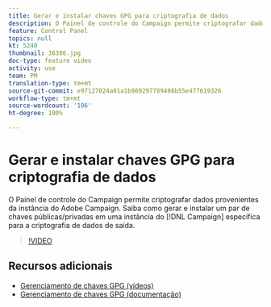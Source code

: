 ```yaml
---
title: Gerar e instalar chaves GPG para criptografia de dados
description: O Painel de controle do Campaign permite criptografar dados provenientes da instância do Adobe Campaign. Saiba como gerar e instalar um par de chaves públicas/privadas em uma instância do Campaign especificada para a criptografia de dados de saída.
feature: Control Panel
topics: null
kt: 5240
thumbnail: 36386.jpg
doc-type: feature video
activity: use
team: PM
translation-type: tm+mt
source-git-commit: e97127024a01a1b989297789498b55e477619326
workflow-type: tm+mt
source-wordcount: '106'
ht-degree: 100%

---
```



# Gerar e instalar chaves GPG para criptografia de dados

O Painel de controle do Campaign permite criptografar dados provenientes da instância do Adobe Campaign. Saiba como gerar e instalar um par de chaves públicas/privadas em uma instância do [!DNL Campaign] específica para a criptografia de dados de saída.

>[!VIDEO](https://video.tv.adobe.com/v/36386?quality=12)

## Recursos adicionais

* [Gerenciamento de chaves GPG (vídeos)](./gpg-key-management-overview.md)
* [Gerenciamento de chaves GPG (documentação)](https://docs.adobe.com/content/help/pt-BR/control-panel/using/instances-settings/gpg-keys-management.html)
